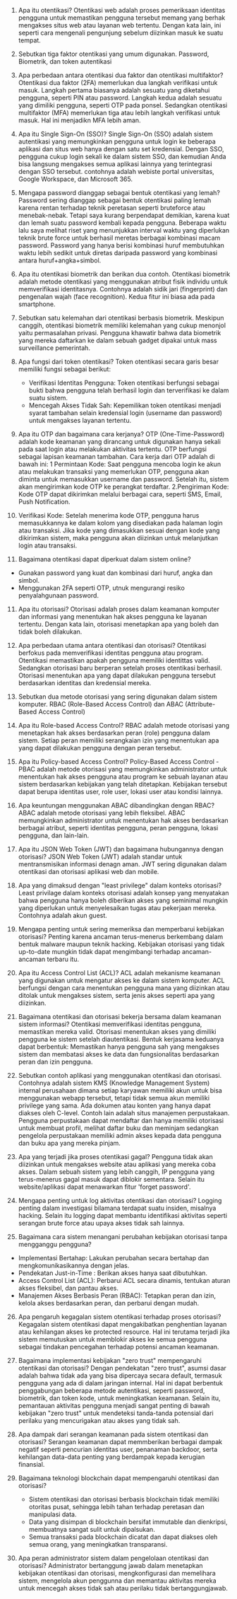 1. Apa itu otentikasi?
   Otentikasi web adalah proses pemeriksaan identitas pengguna untuk memastikan pengguna tersebut memang yang berhak mengakses situs web atau layanan web tertentu.       Dengan kata lain, ini seperti cara mengenali pengunjung sebelum diizinkan masuk ke suatu tempat.

2. Sebutkan tiga faktor otentikasi yang umum digunakan.
   Password, Biometrik, dan token autentikasi

3. Apa perbedaan antara otentikasi dua faktor dan otentikasi multifaktor?
   Otentikasi dua faktor (2FA)  memerlukan dua langkah verifikasi untuk masuk. Langkah pertama biasanya adalah sesuatu yang diketahui pengguna, seperti PIN atau password. Langkah kedua adalah sesuatu yang dimiliki pengguna, seperti OTP pada ponsel. Sedangkan otentikasi multifaktor (MFA) memerlukan tiga atau lebih langkah verifikasi untuk masuk. Hal ini menjadikn MFA lebih aman.
   
4. Apa itu Single Sign-On (SSO)?
   Single Sign-On (SSO) adalah sistem autentikasi yang memungkinkan pengguna untuk login ke beberapa aplikasi dan situs web  hanya dengan satu set kredensial. Dengan SSO, pengguna cukup login sekali ke dalam sistem SSO, dan kemudian Anda bisa langsung mengakses semua aplikasi lainnya yang terintegrasi dengan SSO tersebut. contohnya adalah webiste portal universitas, Google Workspace, dan Microsoft 365.

5. Mengapa password dianggap sebagai bentuk otentikasi yang lemah?
   Password sering dianggap sebagai bentuk otentikasi paling lemah karena rentan terhadap teknik peretasan seperti bruteforce atau menebak-nebak. Tetapi saya kurang berpendapat demikian, karena kuat dan lemah suatu password kembali kepada pengguna. Beberapa waktu lalu saya melihat riset yang menunjukkan interval waktu yang diperlukan teknik brute force untuk berhasil meretas berbagai kombinasi macam password. Password yang hanya berisi kombinasi huruf membutuhkan waktu lebih sedikit untuk diretas daripada password yang kombinasi antara huruf+angka+simbol.

6. Apa itu otentikasi biometrik dan berikan dua contoh.
   Otentikasi biometrik adalah metode otentikasi yang menggunakan atribut fisik individu untuk memverifikasi identitasnya. Contohnya adalah sidik jari (fingerprint) dan pengenalan wajah (face recognition). Kedua fitur ini biasa ada pada smartphone.

7. Sebutkan satu kelemahan dari otentikasi berbasis biometrik.
   Meskipun canggih, otentikasi biometrik memiliki kelemahan yang cukup menonjol yaitu permasalahan privasi. Pengguna khawatir bahwa data biometrik yang mereka daftarkan ke dalam sebuah gadget dipakai untuk mass surveillance pemerintah.

8. Apa fungsi dari token otentikasi?
   Token otentikasi secara garis besar memiliki fungsi sebagai berikut:

    - Verifikasi Identitas Pengguna: Token otentikasi berfungsi sebagai bukti bahwa pengguna telah berhasil login dan terverifikasi ke dalam suatu sistem.
    - Mencegah Akses Tidak Sah: Kepemilikan token otentikasi menjadi syarat tambahan selain kredensial login (username dan password) untuk mengakses layanan tertentu.

9. Apa itu OTP dan bagaimana cara kerjanya?
   OTP (One-Time-Password) adalah kode keamanan yang dirancang untuk digunakan hanya sekali pada saat login atau melakukan aktivitas tertentu. OTP berfungsi sebagai lapisan keamanan tambahan. Cara kerja dari OTP adalah di bawah ini:
  1 Permintaan Kode: Saat pengguna mencoba login ke akun atau melakukan transaksi yang memerlukan OTP, pengguna akan diminta untuk memasukkan username dan password. Setelah itu, sistem akan mengirimkan kode OTP ke perangkat terdaftar.
  2.Pengiriman Kode: Kode OTP dapat dikirimkan melalui berbagai cara, seperti SMS, Email, Push Notification.
  3. Verifikasi Kode: Setelah menerima kode OTP, pengguna harus memasukkannya ke dalam kolom yang disediakan pada halaman login atau transaksi. Jika kode yang dimasukkan sesuai dengan kode yang dikirimkan sistem, maka pengguna akan diizinkan untuk melanjutkan login atau transaksi.

10. Bagaimana otentikasi dapat diperkuat dalam sistem online?
   - Gunakan password yang kuat dan kombinasi dari huruf, angka dan simbol.
   - Menggunakan 2FA seperti OTP, utnuk mengurangi resiko penyalahgunaan password.

11. Apa itu otorisasi?
    Otorisasi adalah proses dalam keamanan komputer dan informasi yang menentukan hak akses pengguna ke layanan tertentu. Dengan kata lain, otorisasi  menetapkan  apa yang boleh dan tidak boleh dilakukan.

12. Apa perbedaan utama antara otentikasi dan otorisasi?
    Otentikasi berfokus pada memverifikasi identitas pengguna atau program. Otentikasi memastikan apakah pengguna memiliki identittas valid. Sedangkan otorisasi baru berperan setelah proses otentikasi berhasil. Otorisasi menentukan apa yang dapat dilakukan pengguna tersebut berdasarkan identitas dan kredensial mereka.

13. Sebutkan dua metode otorisasi yang sering digunakan dalam sistem komputer.
    RBAC (Role-Based Access Control) dan ABAC (Attribute-Based Access Control)


14. Apa itu Role-based Access Control?
    RBAC adalah metode otorisasi yang menetapkan hak akses berdasarkan peran (role) pengguna dalam sistem. Setiap peran memiliki serangkaian izin yang menentukan apa yang dapat dilakukan pengguna dengan peran tersebut.

15. Apa itu Policy-based Access Control?
    Policy-Based Access Control - PBAC adalah metode otorisasi yang  memungkinkan administrator untuk menentukan hak akses pengguna atau program ke sebuah layanan atau sistem berdasarkan kebijakan yang telah ditetapkan. Kebijakan tersebut dapat berupa identitas user, role user, lokasi user atau kondisi lainnya.

16. Apa keuntungan menggunakan ABAC dibandingkan dengan RBAC?
    ABAC adalah metode otorisasi yang lebih fleksibel. ABAC memungkinkan administrator untuk  menentukan hak akses berdasarkan berbagai atribut, seperti identitas pengguna, peran pengguna, lokasi pengguna, dan lain-lain.

17. Apa itu JSON Web Token (JWT) dan bagaimana hubungannya dengan otorisasi?
    JSON Web Token (JWT) adalah standar untuk mentransmisikan informasi denagn aman. JWT sering digunakan dalam otentikasi dan otorisasi aplikasi web dan mobile.

18. Apa yang dimaksud dengan "least privilege" dalam konteks otorisasi?
    Least privilage dalam konteks otorisasi adalah konsep yang menyatakan bahwa pengguna hanya boleh diberikan akses yang seminimal mungkin yang diperlukan untuk menyelesaikan tugas atau pekerjaan mereka. Contohnya adalah akun guest.

19. Mengapa penting untuk sering memeriksa dan memperbarui kebijakan otorisasi?
    Penting karena ancaman terus-menerus berkembang dalam bentuk malware maupun teknik hacking. Kebijakan otorisasi yang tidak up-to-date mungkin tidak dapat mengimbangi terhadap ancaman-ancaman terbaru itu.

20. Apa itu Access Control List (ACL)?
    ACL adalah mekanisme keamanan yang digunakan untuk mengatur akses ke dalam sistem komputer. ACL berfungsi dengan cara menentukan pengguna mana yang diizinkan atau ditolak untuk mengakses sistem, serta jenis akses seperti apa yang diizinkan.

21. Bagaimana otentikasi dan otorisasi bekerja bersama dalam keamanan sistem informasi?
    Otentikasi memverifikasi identitas pengguna, memastikan mereka valid. Otorisasi menentukan akses yang dimiliki pengguna ke sistem setelah diautentikasi.
Bentuk kerjasama keduanya dapat berbentuk: Memastikan hanya pengguna sah yang mengakses sistem dan membatasi akses ke data dan fungsionalitas berdasarkan peran dan izin pengguna.

22. Sebutkan contoh aplikasi yang menggunakan otentikasi dan otorisasi.
    Contohnya adalah sistem KMS (Knowledge Management System) internal perusahaan dimana setiap karyawan memiliki akun untuk bisa menggunakan webapp tersebut, tetapi tidak semua akun memiliki privilege yang sama. Ada dokumen atau konten yang hanya dapat diakses oleh C-level. Contoh lain adalah situs manajemen perpustakaan. Pengguna perpustakaan dapat mendaftar dan hanya memiliki otorisasi untuk membuat profil, melihat daftar buku dan meminjam sedangkan pengelola perpustakaan memiliki admin akses kepada data pengguna dan buku apa yang mereka pinjam.

23. Apa yang terjadi jika proses otentikasi gagal?
    Pengguna tidak akan diizinkan untuk mengakses website atau aplikasi yang mereka coba akses. Dalam sebuah sistem yang lebih canggih, IP pengguna yang terus-menerus gagal masuk dapat diblokir sementara. Selain itu website/aplikasi dapat menawarkan fitur 'forget password'.

24. Mengapa penting untuk log aktivitas otentikasi dan otorisasi?
    Logging penting dalam investigasi bilamana terdapat suatu insiden, misalnya hacking. Selain itu logging dapat membantu identifikasi aktivitas seperti serangan brute force atau upaya akses tidak sah lainnya.

25. Bagaimana cara sistem menangani perubahan kebijakan otorisasi tanpa mengganggu pengguna?
- Implementasi Bertahap: Lakukan perubahan secara bertahap dan mengkomunikasikannya dengan jelas.
- Pendekatan Just-in-Time : Berikan akses hanya saat dibutuhkan.
- Access Control List (ACL): Perbarui ACL secara dinamis, tentukan aturan akses fleksibel, dan pantau akses.
- Manajemen Akses Berbasis Peran (RBAC): Tetapkan peran dan izin, kelola akses berdasarkan peran, dan perbarui dengan mudah.

26. Apa pengaruh kegagalan sistem otentikasi terhadap proses otorisasi?
    Kegagalan sistem otentikasi dapat mengakibatkan penghentian layanan atau kehilangan akses ke protected resource. Hal ini terutama terjadi jika sistem memutuskan untuk memblokir akses ke semua pengguna sebagai tindakan pencegahan terhadap potensi ancaman keamanan.

27. Bagaimana implementasi kebijakan "zero trust" mempengaruhi otentikasi dan otorisasi?
    Dengan pendekatan "zero trust", asumsi dasar adalah bahwa tidak ada yang bisa dipercaya secara default, termasuk pengguna yang ada di dalam jaringan internal. Hal ini dapat berbentuk penggabungan beberapa metode autentikasi, seperti password, biometrik, dan token kode, untuk meningkatkan keamanan. Selain itu, pemantauan aktivitas pengguna menjadi sangat penting di bawah kebijakan "zero trust" untuk mendeteksi tanda-tanda potensial dari perilaku yang mencurigakan atau akses yang tidak sah.

28. Apa dampak dari serangan keamanan pada sistem otentikasi dan otorisasi?
    Serangan keamanan dapat memmberikan berbagai dampak negatif seperti pencurian identitas user, penanaman backdoor, serta kehilangan data-data penting yang berdampak kepada kerugian finansial.

29. Bagaimana teknologi blockchain dapat mempengaruhi otentikasi dan otorisasi?
    - Sistem otentikasi dan otorisasi berbasis blockchain tidak memiliki otoritas pusat, sehingga lebih tahan terhadap peretasan dan manipulasi data.
    - Data yang disimpan di blockchain bersifat immutable dan dienkripsi, membuatnya sangat sulit untuk dipalsukan.
    - Semua transaksi pada blockchain dicatat dan dapat diakses oleh semua orang, yang meningkatkan transparansi.

30. Apa peran administrator sistem dalam pengelolaan otentikasi dan otorisasi?
    Administrator bertanggung jawab dalam menetapkan kebijakan otentikasi dan otorisasi, mengkonfigurasi dan memelihara sistem, mengelola akun penggunna dan memantau aktivitas mereka untuk mencegah akses tidak sah atau perilaku tidak bertanggungjawab.


